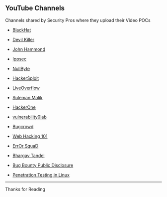 ## YouTube Channels

Channels shared by Security Pros where they upload their Video POCs

- [BlackHat](https://www.youtube.com/user/BlackHatOfficialYT/about)

- [Devil Killer](https://www.youtube.com/channel/UCwfYw-C2xqemqrXq0IKF_Mg/about)

- [John Hammond](https://www.youtube.com/channel/UCVeW9qkBjo3zosnqUbG7CFw)

- [Ippsec](https://www.youtube.com/channel/UCa6eh7gCkpPo5XXUDfygQQA)

- [NullByte](https://www.youtube.com/channel/UCgTNupxATBfWmfehv21ym-g)

- [HackerSploit](https://www.youtube.com/channel/UC0ZTPkdxlAKf-V33tqXwi3Q)

- [LiveOverflow](https://www.youtube.com/channel/UClcE-kVhqyiHCcjYwcpfj9w)

- [Suleman Malik](https://www.youtube.com/channel/UC59IHQcCmgNw4GIvsXeLnDQ)

- [HackerOne](https://www.youtube.com/channel/UCsgzmECky2Q9lQMWzDwMhYw)

- [vulnerability0lab](https://www.youtube.com/channel/UC4QJ7X4nnkAYXsnFQpdytcA)

- [ Bugcrowd ](https://www.youtube.com/channel/UCo1NHk_bgbAbDBc4JinrXww)

- [Web Hacking 101](https://www.youtube.com/channel/UCS0y5e-AMsZO8GEFtKBAzkA)

- [ ErrOr SquaD](https://www.youtube.com/channel/UCou-7r8Mk4oQcBmazxp5uwg)

- [Bhargav Tandel](https://www.youtube.com/user/bhargavtandel/videos)

- [ Bug Bounty Public Disclosure](https://www.youtube.com/channel/UCNRM4GH-SD85WCSqeSb4xUA)

- [ Penetration Testing in Linux](https://www.youtube.com/channel/UC286ntgASMskhPIJQebJVvA)

---------
Thanks for Reading
